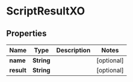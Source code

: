 # ScriptResultXO

## Properties
Name | Type | Description | Notes
------------ | ------------- | ------------- | -------------
**name** | **String** |  |  [optional]
**result** | **String** |  |  [optional]
